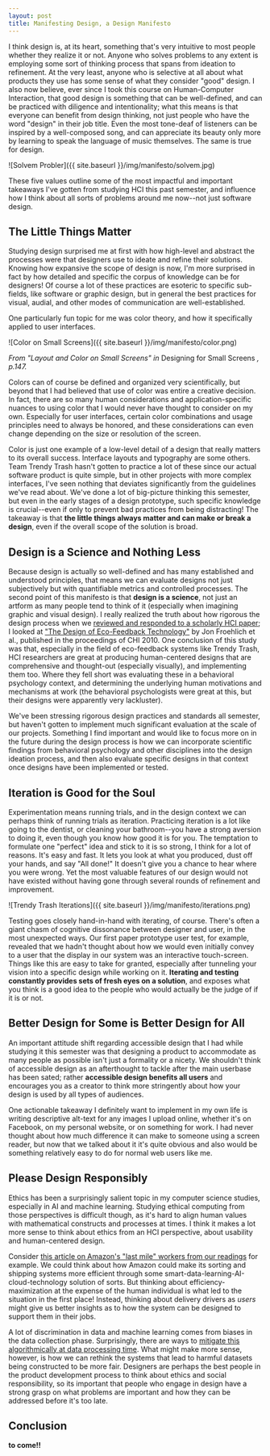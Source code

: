 ```yaml
---
layout: post
title: Manifesting Design, a Design Manifesto
---
```


I think design is, at its heart, something that's very intuitive to most people whether they realize it or not. Anyone who solves problems to any extent is employing some sort of thinking process that spans from ideation to refinement. At the very least, anyone who is selective at all about what products they use has some sense of what they consider "good" design. I also now believe, ever since I took this course on Human-Computer Interaction, that good design is something that can be well-defined, and can be practiced with diligence and intentionality; what this means is that everyone can benefit from design thinking, not just people who have the word "design" in their job title. Even the most tone-deaf of listeners can be inspired by a well-composed song, and can appreciate its beauty only more by learning to speak the language of music themselves.  The same is true for design.

![Solvem Probler]({{ site.baseurl }}/img/manifesto/solvem.jpg)

These five values outline some of the most impactful and important takeaways I've gotten from studying HCI this past semester, and influence how I think about all sorts of problems around me now--not just software design.

## The Little Things Matter

Studying design surprised me at first with how high-level and abstract the processes were that designers use to ideate and refine their solutions. Knowing how expansive the scope of design is now, I'm more surprised in fact by how detailed and specific the corpus of knowledge can be for designers! Of course a lot of these practices are esoteric to specific sub-fields, like software or graphic design, but in general the best practices for visual, audial, and other modes of communication are well-established.  

One particularly fun topic for me was color theory, and how it specifically applied to user interfaces. 

![Color on Small Screens]({{ site.baseurl }}/img/manifesto/color.png)

*From "Layout and Color on Small Screens" in* Designing for Small Screens *, p.147.*

Colors can of course be defined and organized very scientifically, but beyond that I had believed that use of color was entire a creative decision. In fact, there are so many human considerations and application-specific nuances to using color that I would never have thought to consider on my own. Especially for user interfaces, certain color combinations and usage principles need to always be honored, and these considerations can even change depending on the size or resolution of the screen.

Color is just one example of a low-level detail of a design that really matters to its overall success. Interface layouts and typography are some others.  Team Trendy Trash hasn't gotten to practice a lot of these since our actual software product is quite simple, but in other projects with more complex interfaces, I've seen nothing that deviates significantly from the guidelines we've read about.  We've done a lot of big-picture thinking this semester, but even in the early stages of a design prototype, such specific knowledge is crucial--even if only to prevent bad practices from being distracting! The takeaway is that **the little things always matter and can make or break a design**, even if the overall scope of the solution is broad.

## Design is a Science and Nothing Less

Because design is actually so well-defined and has many established and understood principles, that means we can evaluate designs not just subjectively but with quantifiable metrics and controlled processes.  The second point of this manifesto is that **design is a science**, not just an artform as many people tend to think of it (especially when imagining graphic and visual design). I really realized the truth about how rigorous the design process when we [reviewed and responded to a scholarly HCI paper](http://www.grchen.com/csci376/2018-04-23-res-paper/); I looked at ["The Design of Eco-Feedback Technology"](https://dl.acm.org/citation.cfm?id=1753629) by Jon Froehlich et al., published in the proceedings of CHI 2010. One conclusion of this study was that, especially in the field of eco-feedback systems like Trendy Trash, HCI researchers are great at producing human-centered designs that are comprehensive and thought-out (especially visually), and implementing them too.  Where they fell short was evaluating these in a behavioral psychology context, and determining the underlying human motivations and mechanisms at work (the behavioral psychologists were great at this, but their designs were apparently very lackluster).

We've been stressing rigorous design practices and standards all semester, but haven't gotten to implement much significant evaluation at the scale of our projects. Something I find important and would like to focus more on in the future during the design process is how we can incorporate scientific findings from behavioral psychology and other disciplines into the design ideation process, and then also evaluate specific designs in that context once designs have been implemented or tested.

## Iteration is Good for the Soul

Experimentation means running trials, and in the design context we can perhaps think of running trials as iteration. Practicing iteration is a lot like going to the dentist, or cleaning your bathroom--you have a strong aversion to doing it, even though you know how good it is for you.  The temptation to formulate one "perfect" idea and stick to it is so strong, I think for a lot of reasons. It's easy and fast. It lets you look at what you produced, dust off your hands, and say "All done!" It doesn't give you a chance to hear where you were wrong. Yet the most valuable features of our design would not have existed without having gone through several rounds of refinement and improvement. 

![Trendy Trash Iterations]({{ site.baseurl }}/img/manifesto/iterations.png)

Testing goes closely hand-in-hand with iterating, of course. There's often a giant chasm of cognitive dissonance between designer and user, in the most unexpected ways.  Our first paper prototype user test, for example, revealed that we hadn't thought about how we would even initially convey to a user that the display in our system was an interactive touch-screen. Things like this are easy to take for granted, especially after tunneling your vision into a specific design while working on it. **Iterating and testing constantly provides sets of fresh eyes on a solution**, and exposes what you think is a good idea to the people who would actually be the judge of if it is or not.

## Better Design for Some is Better Design for All

An important attitude shift regarding accessible design that I had while studying it this semester was that designing a product to accommodate as many people as possible isn't just a formality or a nicety.  We shouldn't think of accessible design as an afterthought to tackle after the main userbase has been sated; rather **accessible design benefits all users** and encourages you as a creator to think more stringently about how your design is used by all types of audiences.

One actionable takeaway I definitely want to implement in my own life is writing descriptive alt-text for any images I upload online, whether it's on Facebook, on my personal website, or on something for work. I had never thought about how much difference it can make to someone using a screen reader, but now that we talked about it it's quite obvious and also would be something relatively easy to do for normal web users like me.

## Please Design Responsibly

Ethics has been a surprisingly salient topic in my computer science studies, especially in AI and machine learning. Studying ethical computing from those perspectives is difficult though, as it's hard to align human values with mathematical constructs and processes at times. I think it makes a lot more sense to think about ethics from an HCI perspective, about usability and human-centered design. 

Consider [this article on Amazon's "last mile" workers from our readings](https://gizmodo.com/amazons-last-mile-1820451224) for example. We could think about how Amazon could make its sorting and shipping systems more efficient through some smart-data-learning-AI-cloud-technology solution of sorts.  But thinking about efficiency-maximization at the expense of the human individual is what led to the situation in the first place! Instead, thinking about delivery drivers as *users* might give us better insights as to how the system can be designed to support them in their jobs.  

A lot of discrimination in data and machine learning comes from biases in the data collection phase.  Surprisingly, there are ways to [mitigate this algorithmically at data processing time](http://cs.williams.edu/~andrea/cs374/Articles/feldman.pdf). What might make more sense, however, is how we can rethink the systems that lead to harmful datasets being constructed to be more fair.  Designers are perhaps the best people in the product development process to think about ethics and social responsibility, so its important that people who engage in design have a strong grasp on what problems are important and how they can be addressed before it's too late.

## Conclusion

**to come!!**